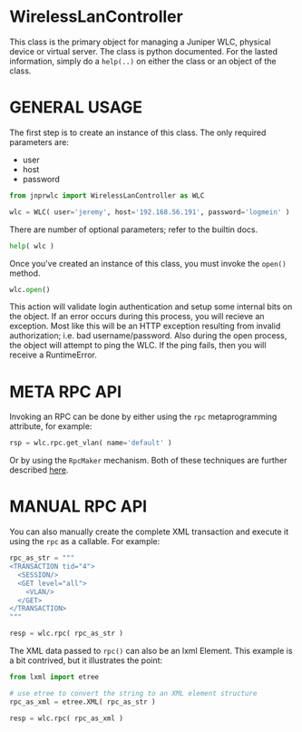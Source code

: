 # WirelessLanController

This class is the primary object for managing a Juniper WLC, physical device or virtual server.  The class is python documented.  For the lasted information, simply do a `help(..)` on either the class or an object of the class.

# GENERAL USAGE

The first step is to create an instance of this class.  The only required parameters are:
  * user
  * host
  * password

````python
from jnprwlc import WirelessLanController as WLC

wlc = WLC( user='jeremy', host='192.168.56.191', password='logmein' )
````

There are number of optional parameters; refer to the builtin docs.
````python
help( wlc )
````

Once you've created an instance of this class, you must invoke the `open()` method.  
````python
wlc.open()
````
This action will validate login authentication and setup some internal bits on the object.  If an error occurs during this process, you will recieve an exception.  Most like this will be an HTTP exception resulting from invalid authorization; i.e. bad username/password.  Also during the open process, the object will attempt to ping the WLC.  If the ping fails, then you will receive a RuntimeError.  

# META RPC API

Invoking an RPC can be done by either using the `rpc` metaprogramming attribute, for example:
````python
rsp = wlc.rpc.get_vlan( name='default' )
````

Or by using the `RpcMaker` mechanism.  Both of these techniques are further described [here](metaprogramming.md).

# MANUAL RPC API

You can also manually create the complete XML transaction and execute it using the `rpc` as a callable.  For example:
````python
rpc_as_str = """
<TRANSACTION tid="4">
  <SESSION/>
  <GET level="all">
    <VLAN/>
  </GET>
</TRANSACTION>
"""

resp = wlc.rpc( rpc_as_str )
````

The XML data passed to `rpc()` can also be an lxml Element. This example is a bit contrived, but it 
illustrates the point:
````python
from lxml import etree

# use etree to convert the string to an XML element structure
rpc_as_xml = etree.XML( rpc_as_str )

resp = wlc.rpc( rpc_as_xml )
````
